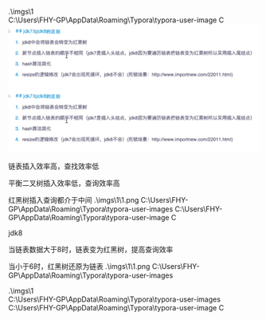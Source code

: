 .\imgs\1\
C:\Users\FHY-GP\AppData\Roaming\Typora\typora-user-image
C
![image-20200213154824933](.\imgs\1\image-20200213154825785.png)![image-20200213154825037](.\imgs\1\image-20200213154825037.png)

链表插入效率高，查找效率低

平衡二叉树插入效率低，查询效率高

红黑树插入查询都介于中间
.\imgs\1\1.png
C:\Users\FHY-GP\AppData\Roaming\Typora\typora-user-images
C:\Users\FHY-GP\AppData\Roaming\Typora\typora-user-image
C

jdk8

当链表数据大于8时，链表变为红黑树，提高查询效率

当小于6时，红黑树还原为链表
.\imgs\1\1.png
C:\Users\FHY-GP\AppData\Roaming\Typora\typora-user-images


.\imgs\1\
C:\Users\FHY-GP\AppData\Roaming\Typora\typora-user-images
C:\Users\FHY-GP\AppData\Roaming\Typora\typora-user-image
C
